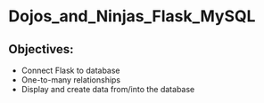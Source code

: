 # Dojos_and_Ninjas_Flask_MySQL
## Objectives:
- Connect Flask to database
- One-to-many relationships
- Display and create data from/into the database

